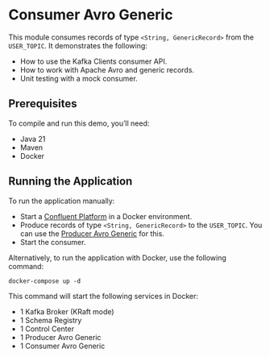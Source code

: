 # Consumer Avro Generic

This module consumes records of type `<String, GenericRecord>` from the `USER_TOPIC`.
It demonstrates the following:

- How to use the Kafka Clients consumer API.
- How to work with Apache Avro and generic records.
- Unit testing with a mock consumer.

## Prerequisites

To compile and run this demo, you’ll need:

- Java 21
- Maven
- Docker

## Running the Application

To run the application manually:

- Start a [Confluent Platform](https://docs.confluent.io/platform/current/quickstart/ce-docker-quickstart.html#step-1-download-and-start-cp) in a Docker environment.
- Produce records of type `<String, GenericRecord>` to the `USER_TOPIC`. You can use the [Producer Avro Generic](../../kafka-producer-quickstarts/kafka-producer-avro-generic) for this.
- Start the consumer.

Alternatively, to run the application with Docker, use the following command:

```console
docker-compose up -d
```

This command will start the following services in Docker:

- 1 Kafka Broker (KRaft mode)
- 1 Schema Registry
- 1 Control Center
- 1 Producer Avro Generic
- 1 Consumer Avro Generic
